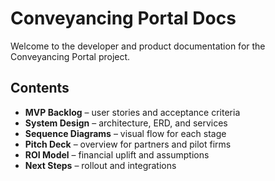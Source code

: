 # Conveyancing Portal Docs

Welcome to the developer and product documentation for the Conveyancing Portal project.

## Contents
- **MVP Backlog** – user stories and acceptance criteria
- **System Design** – architecture, ERD, and services
- **Sequence Diagrams** – visual flow for each stage
- **Pitch Deck** – overview for partners and pilot firms
- **ROI Model** – financial uplift and assumptions
- **Next Steps** – rollout and integrations
